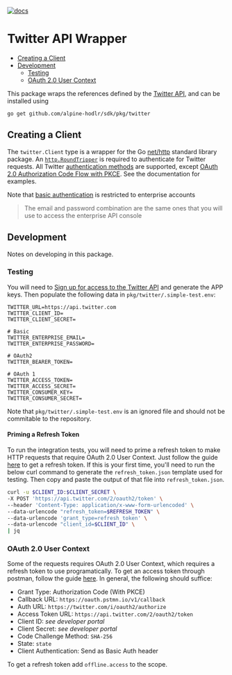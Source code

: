 [![docs](https://img.shields.io/static/v1?label=coinbase&message=reference&color=blue)](https://pkg.go.dev/github.com/alpine-hodler/sdk@v0.1.0-alpha/pkg/twitter)

# Twitter API Wrapper

- [Creating a Client](#creating-a-client)
- [Development](#development)
  - [Testing](#testing)
  - [OAuth 2.0 User Context](#oauth-20-user-context)

This package wraps the references defined by the [Twitter API](https://developer.twitter.com/en/docs/api-reference-index), and can be installed using

```
go get github.com/alpine-hodlr/sdk/pkg/twitter
```

## Creating a Client

The `twitter.Client` type is a wrapper for the Go [net/http](https://pkg.go.dev/net/http) standard library package.  An [`http.RoundTripper`](https://pkg.go.dev/net/http#RoundTripper) is required to authenticate for Twitter requests.  All Twitter [authentication methods](https://developer.twitter.com/en/docs/authentication/overview) are supported, except [OAuth 2.0 Authorization Code Flow with PKCE](https://developer.twitter.com/en/docs/authentication/oauth-2-0/authorization-code).  See the documentation for examples.

Note that [basic authentication](https://developer.twitter.com/en/docs/authentication/basic-auth) is restricted to enterprise accounts

> The email and password combination are the same ones that you will use to access the enterprise API console

## Development

Notes on developing in this package.

### Testing

You will need to [Sign up for access to the Twitter API](https://developer.twitter.com/en/docs/api-reference-index) and generate the APP keys.  Then populate the following data in `pkg/twitter/.simple-test.env`:
```.env
TWITTER_URL=https://api.twitter.com
TWITTER_CLIENT_ID=
TWITTER_CLIENT_SECRET=

# Basic
TWITTER_ENTERPRISE_EMAIL=
TWITTER_ENTERPRISE_PASSWORD=

# OAuth2
TWITTER_BEARER_TOKEN=

# OAuth 1
TWITTER_ACCESS_TOKEN=
TWITTER_ACCESS_SECRET=
TWITTER_CONSUMER_KEY=
TWITTER_CONSUMER_SECRET=
```

Note that `pkg/twitter/.simple-test.env` is an ignored file and should not be commitable to the repository.

#### Priming a Refresh Token

To run the integration tests, you will need to prime a refresh token to make HTTP requests that require OAuth 2.0 User Context.  Just follow the guide [here](#oauth-20-user-context) to get a refresh token.  If this is your first time, you'll need to run the below curl command to generate the `refresh_token.json` template used for testing.  Then copy and paste the output of that file into `refresh_token.json`.

```sh
curl -u $CLIENT_ID:$CLIENT_SECRET \
-X POST 'https://api.twitter.com/2/oauth2/token' \
--header 'Content-Type: application/x-www-form-urlencoded' \
--data-urlencode "refresh_token=$REFRESH_TOKEN" \
--data-urlencode 'grant_type=refresh_token' \
--data-urlencode "client_id=$CLIENT_ID" \
| jq
```

### OAuth 2.0 User Context

Some of the requests requires OAuth 2.0 User Context, which requires a refresh token to use programatically. To get an access token through postman, follow the guide [here](developer.twitter.com/en/docs/tutorials/postman-getting-started).  In general, the following should suffice:

- Grant Type: Authorization Code (With PKCE)
- Callback URL: `https://oauth.pstmn.io/v1/callback`
- Auth URL: `https://twitter.com/i/oauth2/authorize`
- Access Token URL: `https://api.twitter.com/2/oauth2/token`
- Client ID: _see developer portal_
- Client Secret: _see developer portal_
- Code Challenge Method: `SHA-256`
- State: `state`
- Client Authentication: Send as Basic Auth header

To get a refresh token add `offline.access` to the scope.

